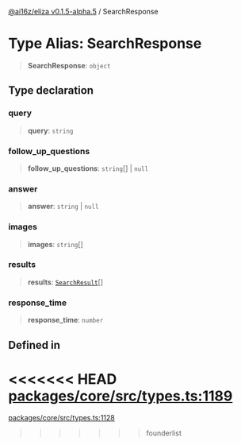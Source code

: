 [@ai16z/eliza v0.1.5-alpha.5](../index.md) / SearchResponse

# Type Alias: SearchResponse

> **SearchResponse**: `object`

## Type declaration

### query

> **query**: `string`

### follow\_up\_questions

> **follow\_up\_questions**: `string`[] \| `null`

### answer

> **answer**: `string` \| `null`

### images

> **images**: `string`[]

### results

> **results**: [`SearchResult`](SearchResult.md)[]

### response\_time

> **response\_time**: `number`

## Defined in

<<<<<<< HEAD
[packages/core/src/types.ts:1189](https://github.com/ai16z/eliza/blob/main/packages/core/src/types.ts#L1189)
=======
[packages/core/src/types.ts:1128](https://github.com/konstantine25b/eliza/blob/main/packages/core/src/types.ts#L1128)
>>>>>>> founderlist
